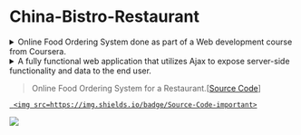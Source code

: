 # China-Bistro-Restaurant
 
 <details>
  <summary>Online Food Ordering System done as part of a Web development course from Coursera.</summary>
</details>
<details>
  <summary>A fully functional web application that utilizes Ajax to expose server-side functionality and data to the end user.</summary>
</details>


> Online Food Ordering System for a Restaurant.[[Source Code](https://github.com/Polkam-Vineeth/WebApp-Projects/tree/CoolWebBranch)]
> 
> <a href=https://polkam-vineeth.github.io/China-Bistro-Restaurant/Module-5/index.html>
     <img src=https://img.shields.io/badge/Source-Code-important>
 </a>
 
 <a href=https://polkam-vineeth.github.io/China-Bistro-Restaurant/Module-5/index.html>
     <img src=https://img.shields.io/badge/Order_Now-brightgreen>
 </a>

